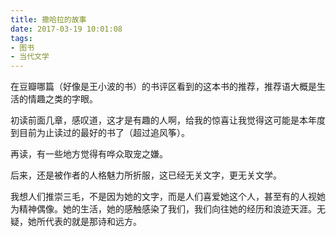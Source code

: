 ```yaml
---
title: 撒哈拉的故事
date: 2017-03-19 10:01:08
tags:
- 图书
- 当代文学
---
```


在豆瓣哪篇（好像是王小波的书）的书评区看到的这本书的推荐，推荐语大概是生活的情趣之类的字眼。

初读前面几章，感叹道，这才是有趣的人啊，给我的惊喜让我觉得这可能是本年度到目前为止读过的最好的书了（超过追风筝）。

再读，有一些地方觉得有哗众取宠之嫌。

后来，还是被作者的人格魅力所折服，这已经无关文字，更无关文学。

我想人们推崇三毛，不是因为她的文字，而是人们喜爱她这个人，甚至有的人视她为精神偶像。她的生活，她的感触感染了我们，我们向往她的经历和浪迹天涯。无疑，她所代表的就是那诗和远方。
